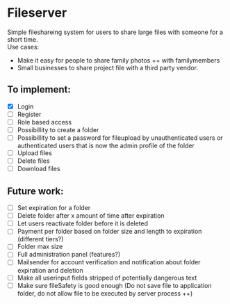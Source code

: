 # Fileserver

Simple fileshareing system for users to share large files with someone for a short time.  
Use cases:
- Make it easy for people to share family photos ++ with familymembers
- Small businesses to share project file with a third party vendor.

## To implement:
- [x] Login
- [ ] Register
- [ ] Role based access
- [ ] Possibillity to create a folder
- [ ] Possibillity to set a password for fileupload by unauthenticated users or authenticated users that is now the admin profile of the folder
- [ ] Upload files
- [ ] Delete files
- [ ] Download files

## Future work:
- [ ] Set expiration for a folder
- [ ] Delete folder after x amount of time after expiration
- [ ] Let users reactivate folder before it is deleted
- [ ] Payment per folder based on folder size and length to expiration (different tiers?)
- [ ] Folder max size
- [ ] Full administration panel (features?)
- [ ] Mailsender for account verification and notification about folder expiration and deletion
- [ ] Make all userinput fields stripped of potentially dangerous text
- [ ] Make sure fileSafety is good enough (Do not save file to application folder, do not allow file to be executed by server process ++)
